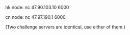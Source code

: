 
hk node: nc 47.90.103.10 6000

cn node: nc 47.97.190.1 6000

(Two challenge servers are identical, use either of them.)
